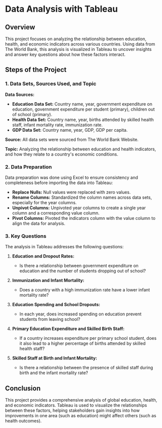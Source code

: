 
# Data Analysis with Tableau

## Overview

This project focuses on analyzing the relationship between education, health, and economic indicators across various countries. Using data from The World Bank, this analysis is visualized in Tableau to uncover insights and answer key questions about how these factors interact.

## Steps of the Project

### 1. Data Sets, Sources Used, and Topic

**Data Sources:**

-   **Education Data Set:** Country name, year, government expenditure on education, government expenditure per student (primary), children out of school (primary).
-   **Health Data Set:** Country name, year, births attended by skilled health staff, infant mortality rate, immunization rate.
-   **GDP Data Set:** Country name, year, GDP, GDP per capita.

**Source:** All data sets were sourced from The World Bank Website.

**Topic:** Analyzing the relationship between education and health indicators, and how they relate to a country's economic conditions.

### 2. Data Preparation

Data preparation was done using Excel to ensure consistency and completeness before importing the data into Tableau:

-   **Replace Nulls:** Null values were replaced with zero values.
-   **Rename Columns:** Standardized the column names across data sets, especially for the year columns.
-   **Unpivot Columns:** Unpivoted year columns to create a single year column and a corresponding value column.
-   **Pivot Columns:** Pivoted the indicators column with the value column to align the data for analysis.

### 3. Key Questions

The analysis in Tableau addresses the following questions:

1.  **Education and Dropout Rates:**
    
    -   Is there a relationship between government expenditure on education and the number of students dropping out of school?
2.  **Immunization and Infant Mortality:**
    
    -   Does a country with a high immunization rate have a lower infant mortality rate?
3.  **Education Spending and School Dropouts:**
    
    -   In each year, does increased spending on education prevent students from leaving school?
4.  **Primary Education Expenditure and Skilled Birth Staff:**
    
    -   If a country increases expenditure per primary school student, does it also lead to a higher percentage of births attended by skilled health staff?
5.  **Skilled Staff at Birth and Infant Mortality:**
    
    -   Is there a relationship between the presence of skilled staff during birth and the infant mortality rate?

## Conclusion

This project provides a comprehensive analysis of global education, health, and economic indicators. Tableau is used to visualize the relationships between these factors, helping stakeholders gain insights into how improvements in one area (such as education) might affect others (such as health outcomes).
